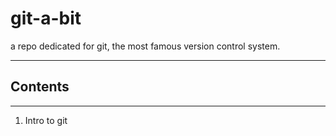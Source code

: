 # git-a-bit

a repo dedicated for git, the most famous version control system.

---

## Contents

---

1. Intro to git
